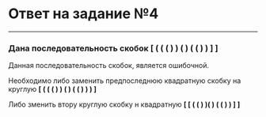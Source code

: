 # Ответ на задание №4

---

### Дана последовательность скобок **[ ( ( ( ) ) ( ) ( ( ) ) ] ]**
Данная последовательность скобок, является ошибочной. 

Необходимо либо заменить предпоследнюю квадратную скобку на круглую **[ ( ( ( ) ) ( ) ( ( ) ) ) ]** 

Либо зменить втору круглую скобку н квадратную **[ [ ( ( ) )( ) ( ( ) ) ] ]**